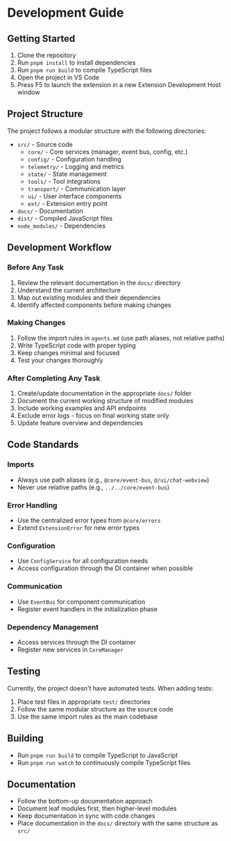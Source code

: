 # Development Guide

## Getting Started

1. Clone the repository
2. Run `pnpm install` to install dependencies
3. Run `pnpm run build` to compile TypeScript files
4. Open the project in VS Code
5. Press F5 to launch the extension in a new Extension Development Host window

## Project Structure

The project follows a modular structure with the following directories:

- `src/` - Source code
  - `core/` - Core services (manager, event bus, config, etc.)
  - `config/` - Configuration handling
  - `telemetry/` - Logging and metrics
  - `state/` - State management
  - `tools/` - Tool integrations
  - `transport/` - Communication layer
  - `ui/` - User interface components
  - `ext/` - Extension entry point
- `docs/` - Documentation
- `dist/` - Compiled JavaScript files
- `node_modules/` - Dependencies

## Development Workflow

### Before Any Task
1. Review the relevant documentation in the `docs/` directory
2. Understand the current architecture
3. Map out existing modules and their dependencies
4. Identify affected components before making changes

### Making Changes
1. Follow the import rules in `agents.md` (use path aliases, not relative paths)
2. Write TypeScript code with proper typing
3. Keep changes minimal and focused
4. Test your changes thoroughly

### After Completing Any Task
1. Create/update documentation in the appropriate `docs/` folder
2. Document the current working structure of modified modules
3. Include working examples and API endpoints
4. Exclude error logs - focus on final working state only
5. Update feature overview and dependencies

## Code Standards

### Imports
- Always use path aliases (e.g., `@core/event-bus`, `@/ui/chat-webview`)
- Never use relative paths (e.g., `../../core/event-bus`)

### Error Handling
- Use the centralized error types from `@core/errors`
- Extend `ExtensionError` for new error types

### Configuration
- Use `ConfigService` for all configuration needs
- Access configuration through the DI container when possible

### Communication
- Use `EventBus` for component communication
- Register event handlers in the initialization phase

### Dependency Management
- Access services through the DI container
- Register new services in `CoreManager`

## Testing

Currently, the project doesn't have automated tests. When adding tests:

1. Place test files in appropriate `test/` directories
2. Follow the same modular structure as the source code
3. Use the same import rules as the main codebase

## Building

- Run `pnpm run build` to compile TypeScript to JavaScript
- Run `pnpm run watch` to continuously compile TypeScript files

## Documentation

- Follow the bottom-up documentation approach
- Document leaf modules first, then higher-level modules
- Keep documentation in sync with code changes
- Place documentation in the `docs/` directory with the same structure as `src/`
